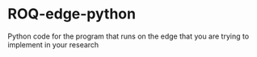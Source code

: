 # ROQ-edge-python
Python code for the program that runs on the edge that you are trying to implement in your research
